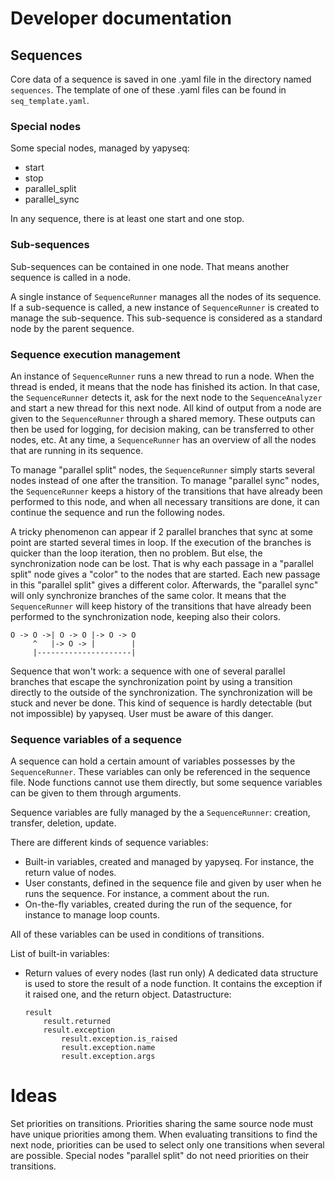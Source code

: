 # Developer documentation

## Sequences

Core data of a sequence is saved in one .yaml file in the directory named 
`sequences`. The template of one of these .yaml files can be found in 
`seq_template.yaml`.

### Special nodes

Some special nodes, managed by yapyseq:
  * start
  * stop
  * parallel_split
  * parallel_sync
 
In any sequence, there is at least one start and one stop.
 
### Sub-sequences

Sub-sequences can be contained in one node. That means another sequence is
called in a node.

A single instance of `SequenceRunner` manages all the nodes of its sequence. If
a sub-sequence is called, a new instance of `SequenceRunner` is created to
manage the sub-sequence. This sub-sequence is considered as a standard node by
the parent sequence.

### Sequence execution management

An instance of `SequenceRunner` runs a new thread to run a node. When the thread
is ended, it means that the node has finished its action. In that case, the 
`SequenceRunner` detects it, ask for the next node to the `SequenceAnalyzer` and
start a new thread for this next node. All kind of output from a node are given
to the `SequenceRunner` through a shared memory. These outputs can then be used
for logging, for decision making, can be transferred to other nodes, etc.
At any time, a `SequenceRunner` has an overview of all the nodes that are
running in its sequence.

To manage "parallel split" nodes, the `SequenceRunner` simply starts several 
nodes instead of one after the transition.
To manage "parallel sync" nodes, the `SequenceRunner` keeps a history of the
transitions that have already been performed to this node, and when all
necessary transitions are done, it can continue the sequence and run the
following nodes.

A tricky phenomenon can appear if 2 parallel branches that sync at some point
are started several times in loop. If the execution of the branches is quicker 
than the loop iteration, then no problem. But else, the synchronization node can
be lost. That is why each passage in a "parallel split" node gives a "color" to
the nodes that are started. Each new passage in this "parallel split" gives a 
different color. Afterwards, the "parallel sync" will only synchronize branches
of the same color. It means that the `SequenceRunner` will keep history of the
transitions that have already been performed to the synchronization node, 
keeping also their colors.

```
O -> O ->| O -> O |-> O -> O
     ^   |-> O -> |        |
     |---------------------|
```

Sequence that won't work: a sequence with one of several parallel branches that
escape the synchronization point by using a transition directly to the outside
of the synchronization. The synchronization will be stuck and never be done.
This kind of sequence is hardly detectable (but not impossible) by yapyseq. User
must be aware of this danger.

### Sequence variables of a sequence

A sequence can hold a certain amount of variables possesses by the 
`SequenceRunner`. These variables can only be referenced in the sequence file.
Node functions cannot use them directly, but some sequence variables can be 
given to them through arguments.

Sequence variables are fully managed by the a `SequenceRunner`: creation,
transfer, deletion, update.

There are different kinds of sequence variables:
  * Built-in variables, created and managed by yapyseq. For instance, the return
    value of nodes.
  * User constants, defined in the sequence file and given by user when he
    runs the sequence. For instance, a comment about the run.
  * On-the-fly variables, created during the run of the sequence, for instance
    to manage loop counts.
    
All of these variables can be used in conditions of transitions.

List of built-in variables:
  * Return values of every nodes (last run only)
    A dedicated data structure is used to store the result of a node function.
    It contains the exception if it raised one, and the return object.
    Datastructure:
        
        result
            result.returned
            result.exception
                result.exception.is_raised
                result.exception.name
                result.exception.args

# Ideas

Set priorities on transitions. Priorities sharing the same source node must have
unique priorities among them. When evaluating transitions to find the next node,
priorities can be used to select only one transitions when several are possible.
Special nodes "parallel split" do not need priorities on their transitions.
